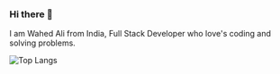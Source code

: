 ### Hi there 👋

I am Wahed Ali from India, Full Stack Developer who love's coding and solving problems. 

![Top Langs](https://github-readme-stats.vercel.app/api/top-langs/?username=wahed2102&layout=compact)

<!--
**wahed2102/wahed2102** is a ✨ _special_ ✨ repository because its `README.md` (this file) appears on your GitHub profile.

Here are some ideas to get you started:

- 🔭 I’m currently working on ...
- 🌱 I’m currently learning ...
- 👯 I’m looking to collaborate on ...
- 🤔 I’m looking for help with ...
- 💬 Ask me about ...
- 📫 How to reach me: ...
- 😄 Pronouns: ...
- ⚡ Fun fact: ...
-->
